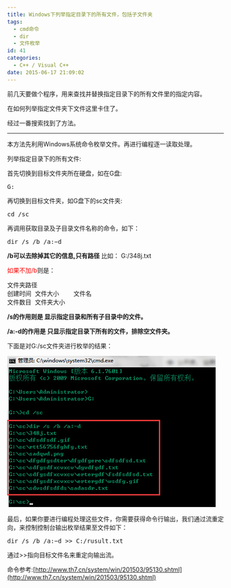 ```yaml
---
title: Windows下列举指定目录下的所有文件，包括子文件夹
tags:
  - cmd命令
  - dir
  - 文件枚举
id: 41
categories:
  - C++ / Visual C++
date: 2015-06-17 21:09:02
---
```


前几天要做个程序，用来查找并替换指定目录下的所有文件里的指定内容。

在如何列举指定文件夹下文件这里卡住了。

经过一番搜索找到了方法。

----------------------------------------------------

本方法先利用Windows系统命令枚举文件。再进行编程逐一读取处理。

列举指定目录下的所有文件:

首先切换到目标文件夹所在硬盘，如在G盘:
<pre>G:</pre>
再切换到目标文件夹，如G盘下的sc文件夹:
<pre>cd /sc</pre>
再调用获取目录及子目录文件名称的命令，如下：
<pre>dir /s /b /a:−d</pre>
**/b可以去除掉其它的信息,只有路径** 比如： G:/348j.txt

<span style="color: #ff0000;">如果不加/b</span>则是：
<pre>文件夹路径 
创建时间 文件大小    文件名
文件数目 文件夹大小</pre>
**/s的作用则是 显示指定目录和所有子目录中的文件。**

**/a:-d的作用是 只显示指定目录下所有的文件，排除空文件夹。**

下面是对G:/sc文件夹进行枚举的结果：

[![0150617210104](https://raw.githubusercontent.com/ankanch/blog/master/images/wp-content/uploads/2015/06/0150617210104.jpg)](https://raw.githubusercontent.com/ankanch/blog/master/images/wp-content/uploads/2015/06/0150617210104.jpg)

最后，如果你要进行编程处理这些文件，你需要获得命令行输出，我们通过流重定向，来控制控制台输出枚举结果至文件如下：

<pre class="alignnone">dir /s /b /a:−d >> C:/rusult.txt</pre>

通过>>指向目标文件名来重定向输出流。

命令参考:[http://www.th7.cn/system/win/201503/95130.shtml](http://www.th7.cn/system/win/201503/95130.shtml)